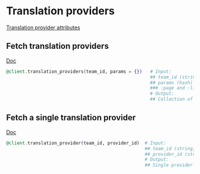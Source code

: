 # Translation providers

[Translation provider attributes](https://app.lokalise.com/api2docs/curl/#object-translation-providers)

## Fetch translation providers

[Doc](https://app.lokalise.com/api2docs/curl/#transition-list-all-providers-get)

```elixir
@client.translation_providers(team_id, params = {})   # Input:
                                                      ## team_id (string, required)
                                                      ## params (hash)
                                                      ### :page and :limit
                                                      # Output:
                                                      ## Collection of providers for the team
```

## Fetch a single translation provider

[Doc](https://app.lokalise.com/api2docs/curl/#transition-retrieve-a-provider-get)

```elixir
@client.translation_provider(team_id, provider_id)  # Input:
                                                    ## team_id (string, required)
                                                    ## provider_id (string, required)
                                                    # Output:
                                                    ## Single provider for the team
```
